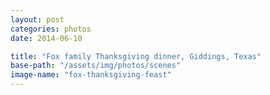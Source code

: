 ```yaml
---
layout: post
categories: photos
date: 2014-06-10

title: "Fox family Thanksgiving dinner, Giddings, Texas"
base-path: "/assets/img/photos/scenes"
image-name: "fox-thanksgiving-feast"
---
```

